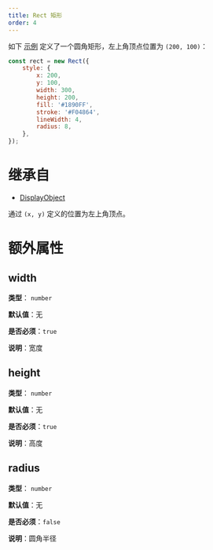 ```yaml
---
title: Rect 矩形
order: 4
---
```


如下 [示例](/zh/examples/shape#rect) 定义了一个圆角矩形，左上角顶点位置为 `(200, 100)`：

```javascript
const rect = new Rect({
    style: {
        x: 200,
        y: 100,
        width: 300,
        height: 200,
        fill: '#1890FF',
        stroke: '#F04864',
        lineWidth: 4,
        radius: 8,
    },
});
```

# 继承自

-   [DisplayObject](/zh/docs/api/basic/display-object)

通过 `(x, y)` 定义的位置为左上角顶点。

# 额外属性

## width

**类型**： `number`

**默认值**：无

**是否必须**：`true`

**说明**：宽度

## height

**类型**： `number`

**默认值**：无

**是否必须**：`true`

**说明**：高度

## radius

**类型**： `number`

**默认值**：无

**是否必须**：`false`

**说明**：圆角半径
